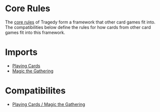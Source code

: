 # Core Rules
The [core rules](0-CoreRules.md) of Tragedy form a framework that other card games fit into.  The compatibilities below define the rules for how cards from other card games fit into this framework.

# Imports
* [Playing Cards](imports/PlayingCards.md)
* [Magic the Gathering](imports/MagicTheHathering.md)

# Compatibilites
* [Playing Cards / Magic the Gathering](compats/1-2-PlayingCards-MagicTheGathering.md)

